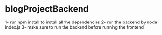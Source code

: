 # blogProjectBackend

1- run npm install to install all the dependencies
2- run the backend by node index.js
3- make sure to run the backend before running the frontend
